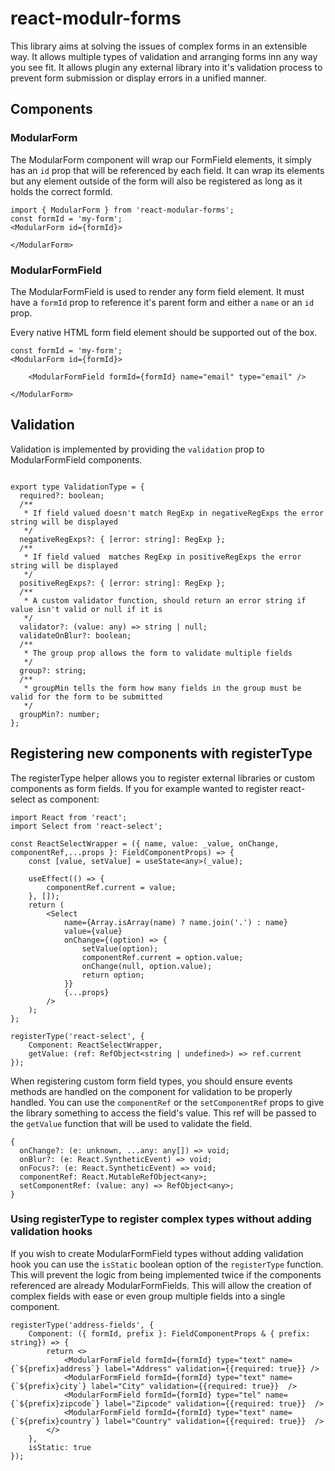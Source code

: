 # react-modulr-forms

This library aims at solving the issues of complex forms in an extensible way. 
It allows multiple types of validation and arranging forms inn any way you see fit. It allows
plugin any external library into it's validation process to prevent form submission or display
errors in a unified manner.

## Components

### ModularForm
The ModularForm component will wrap our FormField elements, it simply has an `id` prop that will be referenced
by each field. It can wrap its elements but any element outside of the form will also be registered as 
long as it holds the correct formId.

```TSX
import { ModularForm } from 'react-modular-forms';
const formId = 'my-form';
<ModularForm id={formId}>

</ModularForm>
```

### ModularFormField
The ModularFormField is used to render any form field element. It must have a `formId` prop to reference it's
parent form and either a `name` or an `id` prop.

Every native HTML form field element should be supported out of the box.
```TSX
const formId = 'my-form';
<ModularForm id={formId}>
    
    <ModularFormField formId={formId} name="email" type="email" />

</ModularForm>
```

## Validation
Validation is implemented by providing the `validation` prop to ModularFormField components.
```TSX

export type ValidationType = {
  required?: boolean;
  /**
   * If field valued doesn't match RegExp in negativeRegExps the error string will be displayed
   */
  negativeRegExps?: { [error: string]: RegExp };
  /**
   * If field valued  matches RegExp in positiveRegExps the error string will be displayed
   */
  positiveRegExps?: { [error: string]: RegExp };
  /**
   * A custom validator function, should return an error string if value isn't valid or null if it is
   */
  validator?: (value: any) => string | null;
  validateOnBlur?: boolean;
  /**
   * The group prop allows the form to validate multiple fields
   */
  group?: string;
  /**
   * groupMin tells the form how many fields in the group must be valid for the form to be submitted
   */
  groupMin?: number;
};
```

## Registering new components with registerType

The registerType helper allows you to register external libraries or custom components as form fields.
If you for example wanted to register react-select as component:
```TSX
import React from 'react';
import Select from 'react-select';

const ReactSelectWrapper = ({ name, value: _value, onChange, componentRef,...props }: FieldComponentProps) => {
    const [value, setValue] = useState<any>(_value);

    useEffect(() => {
        componentRef.current = value;
    }, []);
    return (
        <Select
            name={Array.isArray(name) ? name.join('.') : name}
            value={value}
            onChange={(option) => {
                setValue(option);
                componentRef.current = option.value;
                onChange(null, option.value);
                return option;
            }}
            {...props}
        />
    );
};

registerType('react-select', {
    Component: ReactSelectWrapper,
    getValue: (ref: RefObject<string | undefined>) => ref.current
});

```

When registering custom form field types, you should ensure events
methods are handled on the component for validation to be properly handled. You can use
the `componentRef` or the `setComponentRef` props to give the library something to access the
field's value. This ref will be passed to the `getValue` function that will be used to validate the field.

```TSX
{
  onChange?: (e: unknown, ...any: any[]) => void;
  onBlur?: (e: React.SyntheticEvent) => void;
  onFocus?: (e: React.SyntheticEvent) => void;
  componentRef: React.MutableRefObject<any>;
  setComponentRef: (value: any) => RefObject<any>;
}
```

### Using registerType to register complex types without adding validation hooks
If you wish to create ModularFormField types without adding validation hook you can use the 
`isStatic` boolean option of the `registerType` function. This will prevent the logic from being
implemented twice if the components referenced are already ModularFormFields. This will allow the
creation of complex fields with ease or even group multiple fields into a single component.

```TSX
registerType('address-fields', {
    Component: ({ formId, prefix }: FieldComponentProps & { prefix: string}) => {
        return <>
            <ModularFormField formId={formId} type="text" name={`${prefix}address`} label="Address" validation={{required: true}} />
            <ModularFormField formId={formId} type="text" name={`${prefix}city`} label="City" validation={{required: true}}  />
            <ModularFormField formId={formId} type="tel" name={`${prefix}zipcode`} label="Zipcode" validation={{required: true}}  />
            <ModularFormField formId={formId} type="text" name={`${prefix}country`} label="Country" validation={{required: true}}  />
        </>
    },
    isStatic: true
});
```
